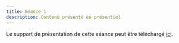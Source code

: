 ```yaml
---
title: Séance 1
description: Contenu présenté en présentiel
---
```


Le support de présentation de cette séance peut être téléchargé [ici](https://learn-technique.helmo.be/mod/resource/view.php?id=265231).